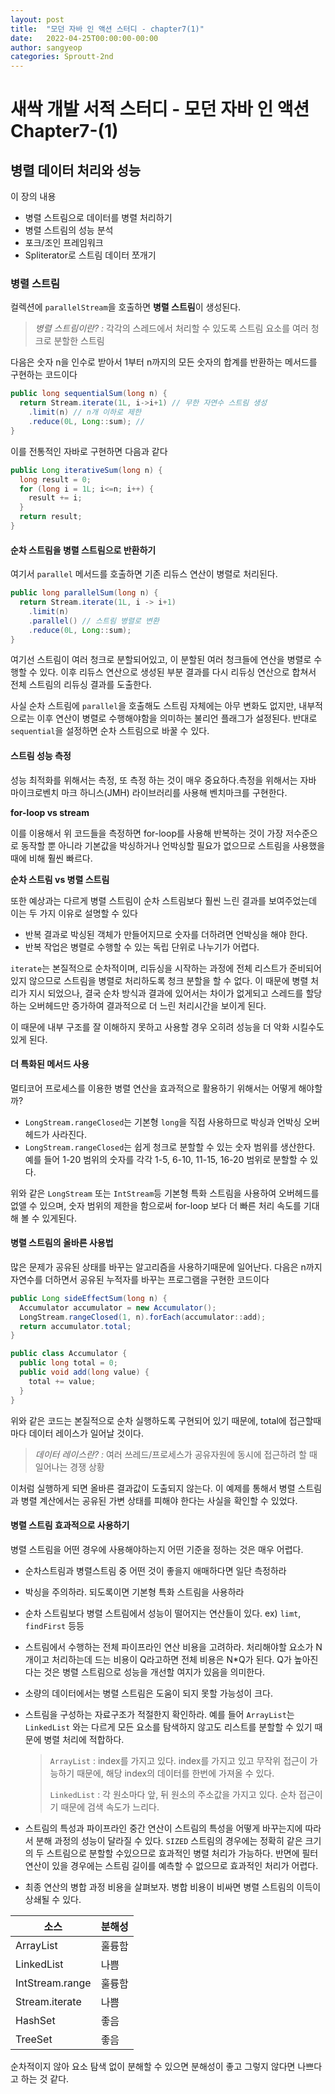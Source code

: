 ```yaml
---
layout: post
title:  "모던 자바 인 액션 스터디 - chapter7(1)"
date:   2022-04-25T00:00:00-00:00
author: sangyeop
categories: Sproutt-2nd
---
```




# 새싹 개발 서적 스터디 - 모던 자바 인 액션 Chapter7-(1)

## 병렬 데이터 처리와 성능

이 장의 내용

- 병렬 스트림으로 데이터를 병렬 처리하기
- 병렬 스트림의 성능 분석
- 포크/조인 프레임워크
- Spliterator로 스트림 데이터 쪼개기



### 병렬 스트림

컬렉션에 `parallelStream`을 호출하면 **병렬 스트림**이 생성된다.

> *병렬 스트림이란? :* 각각의 스레드에서 처리할 수 있도록 스트림 요소를 여러 청크로 분할한 스트림

다음은 숫자 n을 인수로 받아서 1부터 n까지의 모든 숫자의 합계를 반환하는 메서드를 구현하는 코드이다

```java
public long sequentialSum(long n) {
  return Stream.iterate(1L, i->i+1) // 무한 자연수 스트림 생성
    .limit(n) // n개 이하로 제한
    .reduce(0L, Long::sum); // 
}
```

이를 전통적인 자바로 구현하면 다음과 같다

```java
public Long iterativeSum(long n) {
  long result = 0;
  for (long i = 1L; i<=n; i++) {
    result += i;
  }
  return result;
}
```

#### 순차 스트림을 병렬 스트림으로 반환하기

여기서 `parallel` 메서드를 호출하면 기존 리듀스 연산이 병렬로 처리된다.

```java
public long parallelSum(long n) {
  return Stream.iterate(1L, i -> i+1)
    .limit(n)
    .parallel() // 스트림 병렬로 변환
    .reduce(0L, Long::sum); 
}
```

여기선 스트림이 여러 청크로 분할되어있고, 이 분할된 여러 청크들에 연산을 병렬로 수행할 수 있다. 이후 리듀스 연산으로 생성된 부분 결과를 다시 리듀싱 연산으로 합쳐서 전체 스트림의 리듀싱 결과를 도출한다.

사실 순차 스트림에 `parallel`을 호출해도 스트림 자체에는 아무 변화도 없지만, 내부적으로는 이후 연산이 병렬로 수행해야함을 의미하는 불리언 플래그가 설정된다. 반대로 `sequential`을 설정하면 순차 스트림으로 바꿀 수 있다.

#### 스트림 성능 측정

성능 최적화를 위해서는 측정, 또 측정 하는 것이 매우 중요하다.측정을 위해서는 자바 마이크로벤치 마크 하니스(JMH) 라이브러리를 사용해 벤치마크를 구현한다.

**for-loop vs stream**

이를 이용해서 위 코드들을 측정하면 for-loop를 사용해 반복하는 것이 가장 저수준으로 동작할 뿐 아니라 기본값을 박싱하거나 언박싱할 필요가 없으므로 스트림을 사용했을 때에 비해 훨씬 빠르다.

**순차 스트림 vs 병렬 스트림**

또한 예상과는 다르게 병렬 스트림이 순차 스트림보다 훨씬 느린 결과를 보여주었는데 이는 두 가지 이유로 설명할 수 있다

- 반복 결과로 박싱된 객체가 만들어지므로 숫자를 더하려면 언박싱을 해야 한다.
- 반복 작업은 병렬로 수행할 수 있는 독립 단위로 나누기가 어렵다.

`iterate`는 본질적으로 순차적이며, 리듀싱을 시작하는 과정에 전체 리스트가 준비되어 있지 않으므로 스트림을 병렬로 처리하도록 청크 분할을 할 수 없다. 이 때문에 병렬 처리가 지시 되었으나, 결국 순차 방식과 결과에 있어서는 차이가 없게되고 스레드를 할당하는 오버헤드만 증가하여 결과적으로 더 느린 처리시간을 보이게 된다.

이 때문에 내부 구조를 잘 이해하지 못하고 사용할 경우 오히려 성능을 더 악화 시킬수도 있게 된다.

#### 더 특화된 메서드 사용

멀티코어 프로세스를 이용한 병렬 연산을 효과적으로 활용하기 위해서는 어떻게 해야할까? 

- `LongStream.rangeClosed`는 기본형 `long`을 직접 사용하므로 박싱과 언박싱 오버헤드가 사라진다.
- `LongStream.rangeClosed`는 쉽게 청크로 분할할 수 있는 숫자 범위를 생산한다. 예를 들어 1-20 범위의 숫자를 각각 1-5, 6-10, 11-15, 16-20 범위로 분할할 수 있다.

위와 같은 `LongStream` 또는 `IntStream`등 기본형 특화 스트림을 사용하여 오버헤드를 없앨 수 있으며, 숫자 범위의 제한을 함으로써 for-loop 보다 더 빠른 처리 속도를 기대해 볼 수 있게된다.

#### 병렬 스트림의 올바른 사용법

많은 문제가 공유된 상태를 바꾸는 알고리즘을 사용하기때문에 일어난다. 다음은 n까지 자연수를 더하면서 공유된 누적자를 바꾸는 프로그램을 구현한 코드이다

```java
public Long sideEffectSum(long n) {
  Accumulator accumulator = new Accumulator();
  LongStream.rangeClosed(1, n).forEach(accumulator::add);
  return accumulator.total;
}

public class Accumulator {
  public long total = 0;
  public void add(long value) {
    total += value;
  }
}
```

위와 같은 코드는 본질적으로 순차 실행하도록 구현되어 있기 때문에, total에 접근할때마다 데이터 레이스가 일어날 것이다.

> *데이터 레이스란? :* 여러 쓰레드/프로세스가 공유자원에 동시에 접근하려 할 때 일어나는 경쟁 상황

이처럼 실행하게 되면 올바른 결과값이 도출되지 않는다. 이 예제를 통해서 병렬 스트림과 병렬 계산에서는 공유된 가변 상태를 피해야 한다는 사실을 확인할 수 있었다.

#### 병렬 스트림 효과적으로 사용하기

병렬 스트림을 어떤 경우에 사용해야하는지 어떤 기준을 정하는 것은 매우 어렵다.

- 순차스트림과 병렬스트림 중 어떤 것이 좋을지 애매하다면 일단 측정하라
- 박싱을 주의하라. 되도록이면 기본형 특화 스트림을 사용하라
- 순차 스트림보다 병렬 스트림에서 성능이 떨어지는 연산들이 있다. ex) `limt`, `findFirst` 등등

- 스트림에서 수행하는 전체 파이프라인 연산 비용을 고려하라. 처리해야할 요소가 N개이고 처리하는데 드는 비용이 Q라고하면 전체 비용은 N*Q가 된다. Q가 높아진다는 것은 병렬 스트림으로 성능을 개선할 여지가 있음을 의미한다.

- 소량의 데이터에서는 병렬 스트림은 도움이 되지 못할 가능성이 크다.

- 스트림을 구성하는 자료구조가 적절한지 확인하라. 예를 들어 `ArrayList`는 `LinkedList` 와는 다르게 모든 요소를 탐색하지 않고도 리스트를 분할할 수 있기 때문에 병렬 처리에 적합하다.

  > `ArrayList` : index를 가지고 있다. index를 가지고 있고 무작위 접근이 가능하기 때문에, 해당 index의 데이터를 한번에 가져올 수 있다.
  >
  > `LinkedList` : 각 원소마다 앞, 뒤 원소의 주소값을 가지고 있다. 순차 접근이기 때문에 검색 속도가 느리다.

- 스트림의 특성과 파이프라인 중간 연산이 스트림의 특성을 어떻게 바꾸는지에 따라서 분해 과정의 성능이 달라질 수 있다. `SIZED` 스트림의 경우에는 정확히 같은 크기의 두 스트림으로 분할할 수있으므로 효과적인 병렬 처리가 가능하다. 반면에 필터 연산이 있을 경우에는 스트림 길이를 예측할 수 없으므로 효과적인 처리가 어렵다.

- 최종 연산의 병합 과정 비용을 살펴보자. 병합 비용이 비싸면 병렬 스트림의 이득이 상쇄될 수 있다.

| 소스            | 분해성 |
| --------------- | ------ |
| ArrayList       | 훌륭함 |
| LinkedList      | 나쁨   |
| IntStream.range | 훌륭함 |
| Stream.iterate  | 나쁨   |
| HashSet         | 좋음   |
| TreeSet         | 좋음   |

순차적이지 않아 요소 탐색 없이 분해할 수 있으면 분해성이 좋고 그렇지 않다면 나쁘다고 하는 것 같다.